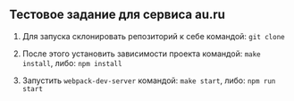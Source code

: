 ## Тестовое задание для сервиса au.ru

1. Для запуска склонировать репозиторий к себе командой: `git clone`

2. После этого установить зависимости проекта командой: `make install`, либо: `npm install`

3. Запустить `webpack-dev-server` командой: `make start`, либо: `npm run start`